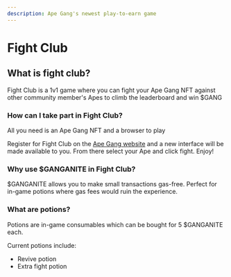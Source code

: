 ```yaml
---
description: Ape Gang's newest play-to-earn game
---
```


# Fight Club

## What is fight club?

Fight Club is a 1v1 game where you can fight your Ape Gang NFT against other community member's Apes to climb the leaderboard and win $GANG

### How can I take part in Fight Club?

All you need is an Ape Gang NFT and a browser to play

Register for Fight Club on the [Ape Gang website](https://apegang.art/) and a new interface will be made available to you. From there select your Ape and click fight. Enjoy!

### Why use $GANGANITE in Fight Club?

$GANGANITE allows you to make small transactions gas-free. Perfect for in-game potions where gas fees would ruin the experience.

### What are potions?

Potions are in-game consumables which can be bought for 5 $GANGANITE each.&#x20;

Current potions include:&#x20;

* Revive potion
* Extra fight potion
